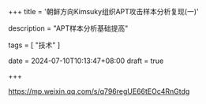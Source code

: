 +++
title = '朝鲜方向Kimsuky组织APT攻击样本分析复现(一)'

description = "APT样本分析基础提高"

tags = [ "技术" ]

date = 2024-07-10T10:13:47+08:00
draft = true

+++

https://mp.weixin.qq.com/s/q796regUE66tEOc4RnGtdg
